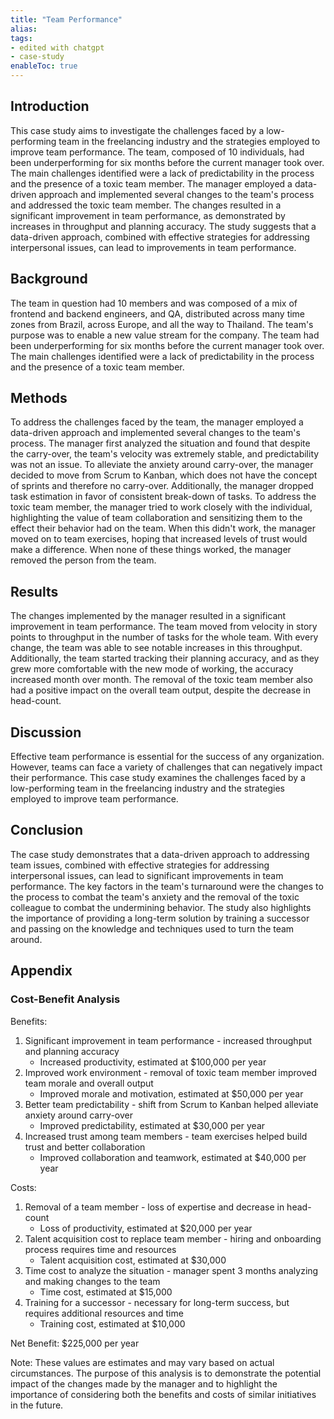 ```yaml
---
title: "Team Performance"
alias:
tags:
- edited with chatgpt
- case-study
enableToc: true
---
```

## Introduction

This case study aims to investigate the challenges faced by a low-performing team in the freelancing industry and the strategies employed to improve team performance. The team, composed of 10 individuals, had been underperforming for six months before the current manager took over. The main challenges identified were a lack of predictability in the process and the presence of a toxic team member. The manager employed a data-driven approach and implemented several changes to the team's process and addressed the toxic team member. The changes resulted in a significant improvement in team performance, as demonstrated by increases in throughput and planning accuracy. The study suggests that a data-driven approach, combined with effective strategies for addressing interpersonal issues, can lead to improvements in team performance.

## Background

The team in question had 10 members and was composed of a mix of frontend and backend engineers, and QA, distributed across many time zones from Brazil, across Europe, and all the way to Thailand. The team's purpose was to enable a new value stream for the company. The team had been underperforming for six months before the current manager took over. The main challenges identified were a lack of predictability in the process and the presence of a toxic team member.

## Methods

To address the challenges faced by the team, the manager employed a data-driven approach and implemented several changes to the team's process. The manager first analyzed the situation and found that despite the carry-over, the team's velocity was extremely stable, and predictability was not an issue. To alleviate the anxiety around carry-over, the manager decided to move from Scrum to Kanban, which does not have the concept of sprints and therefore no carry-over. Additionally, the manager dropped task estimation in favor of consistent break-down of tasks. To address the toxic team member, the manager tried to work closely with the individual, highlighting the value of team collaboration and sensitizing them to the effect their behavior had on the team. When this didn't work, the manager moved on to team exercises, hoping that increased levels of trust would make a difference. When none of these things worked, the manager removed the person from the team.

## Results

The changes implemented by the manager resulted in a significant improvement in team performance. The team moved from velocity in story points to throughput in the number of tasks for the whole team. With every change, the team was able to see notable increases in this throughput. Additionally, the team started tracking their planning accuracy, and as they grew more comfortable with the new mode of working, the accuracy increased month over month. The removal of the toxic team member also had a positive impact on the overall team output, despite the decrease in head-count.

## Discussion

Effective team performance is essential for the success of any organization. However, teams can face a variety of challenges that can negatively impact their performance. This case study examines the challenges faced by a low-performing team in the freelancing industry and the strategies employed to improve team performance.

## Conclusion

The case study demonstrates that a data-driven approach to addressing team issues, combined with effective strategies for addressing interpersonal issues, can lead to significant improvements in team performance. The key factors in the team's turnaround were the changes to the process to combat the team's anxiety and the removal of the toxic colleague to combat the undermining behavior. The study also highlights the importance of providing a long-term solution by training a successor and passing on the knowledge and techniques used to turn the team around.

## Appendix

### Cost-Benefit Analysis

Benefits:

1.  Significant improvement in team performance - increased throughput and planning accuracy
    -   Increased productivity, estimated at \$100,000 per year
2.  Improved work environment - removal of toxic team member improved team morale and overall output
    -   Improved morale and motivation, estimated at \$50,000 per year
3.  Better team predictability - shift from Scrum to Kanban helped alleviate anxiety around carry-over
    -   Improved predictability, estimated at \$30,000 per year
4.  Increased trust among team members - team exercises helped build trust and better collaboration
    -   Improved collaboration and teamwork, estimated at \$40,000 per year

Costs:

1.  Removal of a team member - loss of expertise and decrease in head-count
    -   Loss of productivity, estimated at \$20,000 per year
2.  Talent acquisition cost to replace team member - hiring and onboarding process requires time and resources
    -   Talent acquisition cost, estimated at \$30,000
3.  Time cost to analyze the situation - manager spent 3 months analyzing and making changes to the team
    -   Time cost, estimated at \$15,000
4.  Training for a successor - necessary for long-term success, but requires additional resources and time
    -   Training cost, estimated at \$10,000

Net Benefit: \$225,000 per year

Note: These values are estimates and may vary based on actual circumstances. The purpose of this analysis is to demonstrate the potential impact of the changes made by the manager and to highlight the importance of considering both the benefits and costs of similar initiatives in the future.